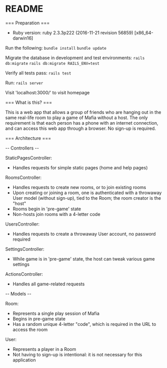 # README

=== Preparation ===

* Ruby version:
ruby 2.3.3p222 (2016-11-21 revision 56859) [x86_64-darwin16]

Run the following:
  `bundle install`
  `bundle update`

Migrate the database in development and test environments:
  `rails db:migrate`
  `rails db:migrate RAILS_ENV=test`

Verify all tests pass:
  `rails test`

Run:
  `rails server`

Visit 'localhost:3000/' to visit homepage

=== What is this? ===

This is a web app that allows a group of friends who are hanging out in the same real-life room to play a game of Mafia without a host. The only requirement is that each person has a phone with an internet connection, and can access this web app through a browser. No sign-up is required.

=== Architecture ===

-- Controllers --

StaticPagesController:
- Handles requests for simple static pages (home and help pages)

RoomsController:
- Handles requests to create new rooms, or to join existing rooms
- Upon creating or joining a room, one is authenticated with a throwaway User model (without sign-up), tied to the Room; the room creator is the "host"
- Rooms begin in 'pre-game' state
- Non-hosts join rooms with a 4-letter code

UsersController:
- Handles requests to create a throwaway User account, no password required

SettingsController:
- While game is in 'pre-game' state, the host can tweak various game settings

ActionsController:
- Handles all game-related requests

-- Models --

Room:
- Represents a single play session of Mafia
- Begins in pre-game state
- Has a random unique 4-letter "code", which is required in the URL to access the room

User:
- Represents a player in a Room
- Not having to sign-up is intentional: it is not necessary for this application
